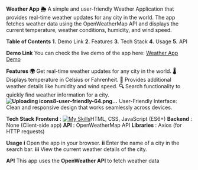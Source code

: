 **Weather App 🌦️**
A simple and user-friendly Weather Application that provides real-time weather updates for any city in the world. The app fetches weather data using the OpenWeatherMap API and displays the current temperature, weather conditions, humidity, and wind speed.

**Table of Contents**
**1.** Demo Link
**2.** Features
**3.** Tech Stack
**4.** Usage
**5.** API

**Demo Link**
You can check the live demo of the app here: [Weather App Demo](https://weaterapp-fapi.netlify.app/)

**Features**
**🌍** Get real-time weather updates for any city in the world.
**🌡️** Displays temperature in Celsius or Fahrenheit.
**💨** Provides additional weather details like humidity and wind speed.
**🔍** Search functionality to quickly find weather information for a city.
**![Uploading icons8-user-friendly-64.png…]()** User-Friendly Interface: Clean and responsive design that works seamlessly across devices.

**Tech Stack**
**Frontend**  : [![My Skills](https://skillicons.dev/icons?i=html)](https://skillicons.dev)HTML, CSS, JavaScript (ES6+)
**Backend**   : None (Client-side app)
**API**       : OpenWeatherMap API
**Libraries** : Axios (for HTTP requests)

**Usage**
**i** Open the app in your browser.
**ii** Enter the name of a city in the search bar.
**iii** View the current weather details of the city.

**API**
This app uses the **OpenWeather API** to fetch weather data
